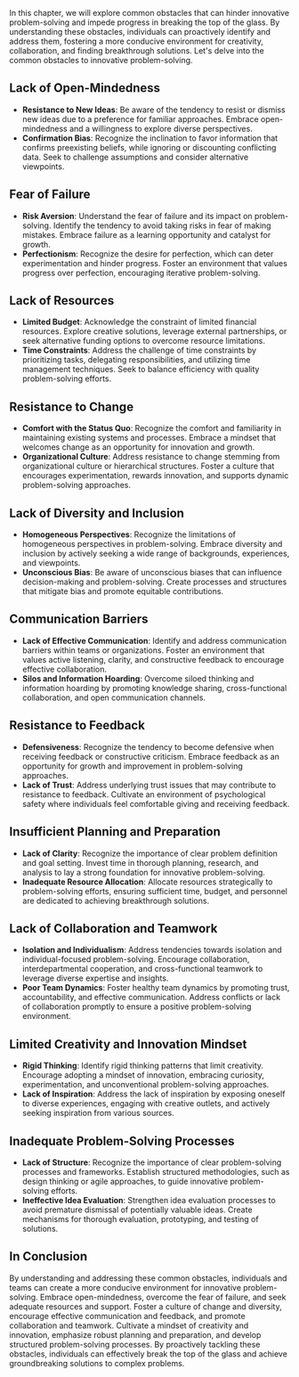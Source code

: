 
In this chapter, we will explore common obstacles that can hinder innovative problem-solving and impede progress in breaking the top of the glass. By understanding these obstacles, individuals can proactively identify and address them, fostering a more conducive environment for creativity, collaboration, and finding breakthrough solutions. Let's delve into the common obstacles to innovative problem-solving.

Lack of Open-Mindedness
-----------------------

* **Resistance to New Ideas**: Be aware of the tendency to resist or dismiss new ideas due to a preference for familiar approaches. Embrace open-mindedness and a willingness to explore diverse perspectives.
* **Confirmation Bias**: Recognize the inclination to favor information that confirms preexisting beliefs, while ignoring or discounting conflicting data. Seek to challenge assumptions and consider alternative viewpoints.

Fear of Failure
---------------

* **Risk Aversion**: Understand the fear of failure and its impact on problem-solving. Identify the tendency to avoid taking risks in fear of making mistakes. Embrace failure as a learning opportunity and catalyst for growth.
* **Perfectionism**: Recognize the desire for perfection, which can deter experimentation and hinder progress. Foster an environment that values progress over perfection, encouraging iterative problem-solving.

Lack of Resources
-----------------

* **Limited Budget**: Acknowledge the constraint of limited financial resources. Explore creative solutions, leverage external partnerships, or seek alternative funding options to overcome resource limitations.
* **Time Constraints**: Address the challenge of time constraints by prioritizing tasks, delegating responsibilities, and utilizing time management techniques. Seek to balance efficiency with quality problem-solving efforts.

Resistance to Change
--------------------

* **Comfort with the Status Quo**: Recognize the comfort and familiarity in maintaining existing systems and processes. Embrace a mindset that welcomes change as an opportunity for innovation and growth.
* **Organizational Culture**: Address resistance to change stemming from organizational culture or hierarchical structures. Foster a culture that encourages experimentation, rewards innovation, and supports dynamic problem-solving approaches.

Lack of Diversity and Inclusion
-------------------------------

* **Homogeneous Perspectives**: Recognize the limitations of homogeneous perspectives in problem-solving. Embrace diversity and inclusion by actively seeking a wide range of backgrounds, experiences, and viewpoints.
* **Unconscious Bias**: Be aware of unconscious biases that can influence decision-making and problem-solving. Create processes and structures that mitigate bias and promote equitable contributions.

Communication Barriers
----------------------

* **Lack of Effective Communication**: Identify and address communication barriers within teams or organizations. Foster an environment that values active listening, clarity, and constructive feedback to encourage effective collaboration.
* **Silos and Information Hoarding**: Overcome siloed thinking and information hoarding by promoting knowledge sharing, cross-functional collaboration, and open communication channels.

Resistance to Feedback
----------------------

* **Defensiveness**: Recognize the tendency to become defensive when receiving feedback or constructive criticism. Embrace feedback as an opportunity for growth and improvement in problem-solving approaches.
* **Lack of Trust**: Address underlying trust issues that may contribute to resistance to feedback. Cultivate an environment of psychological safety where individuals feel comfortable giving and receiving feedback.

Insufficient Planning and Preparation
-------------------------------------

* **Lack of Clarity**: Recognize the importance of clear problem definition and goal setting. Invest time in thorough planning, research, and analysis to lay a strong foundation for innovative problem-solving.
* **Inadequate Resource Allocation**: Allocate resources strategically to problem-solving efforts, ensuring sufficient time, budget, and personnel are dedicated to achieving breakthrough solutions.

Lack of Collaboration and Teamwork
----------------------------------

* **Isolation and Individualism**: Address tendencies towards isolation and individual-focused problem-solving. Encourage collaboration, interdepartmental cooperation, and cross-functional teamwork to leverage diverse expertise and insights.
* **Poor Team Dynamics**: Foster healthy team dynamics by promoting trust, accountability, and effective communication. Address conflicts or lack of collaboration promptly to ensure a positive problem-solving environment.

Limited Creativity and Innovation Mindset
-----------------------------------------

* **Rigid Thinking**: Identify rigid thinking patterns that limit creativity. Encourage adopting a mindset of innovation, embracing curiosity, experimentation, and unconventional problem-solving approaches.
* **Lack of Inspiration**: Address the lack of inspiration by exposing oneself to diverse experiences, engaging with creative outlets, and actively seeking inspiration from various sources.

Inadequate Problem-Solving Processes
------------------------------------

* **Lack of Structure**: Recognize the importance of clear problem-solving processes and frameworks. Establish structured methodologies, such as design thinking or agile approaches, to guide innovative problem-solving efforts.
* **Ineffective Idea Evaluation**: Strengthen idea evaluation processes to avoid premature dismissal of potentially valuable ideas. Create mechanisms for thorough evaluation, prototyping, and testing of solutions.

In Conclusion
-------------

By understanding and addressing these common obstacles, individuals and teams can create a more conducive environment for innovative problem-solving. Embrace open-mindedness, overcome the fear of failure, and seek adequate resources and support. Foster a culture of change and diversity, encourage effective communication and feedback, and promote collaboration and teamwork. Cultivate a mindset of creativity and innovation, emphasize robust planning and preparation, and develop structured problem-solving processes. By proactively tackling these obstacles, individuals can effectively break the top of the glass and achieve groundbreaking solutions to complex problems.

